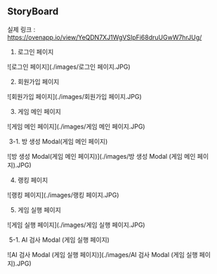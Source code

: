 ## StoryBoard

실제 링크 :  https://ovenapp.io/view/YeQDN7XJ1WgVSIpFi68druUGwW7hrJUg/



1. 로그인 페이지

![로그인 페이지](./images/로그인 페이지.JPG)



2. 회원가입 페이지

![회원가입 페이지](./images/회원가입 페이지.JPG)



3. 게임 메인 페이지

![게임 메인 페이지](./images/게임 메인 페이지.JPG)



​	3-1. 방 생성 Modal(게임 메인 페이지)

![방 생성 Modal(게임 메인 페이지)](./images/방 생성 Modal (게임 메인 페이지).JPG)



4. 랭킹 페이지

![랭킹 페이지](./images/랭킹 페이지.JPG)



5. 게임 실행 페이지

![게임 실행 페이지](./images/게임 실행 페이지.JPG)



​	5-1. AI 검사 Modal (게임 실행 페이지)

![AI 검사 Modal (게임 실행 페이지)](./images/AI 검사 Modal (게임 실행 페이지).JPG)

